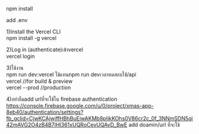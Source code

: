 npm install

add .env

1)Install the Vercel CLI  
npm install -g vercel

2)Log in (authenticate)เข้าvercel  
vercel login

3)ใช้งาน  
npm run dev:vercel ใช้แทนnpm run devเวลาทดสอบใช้/api  
vercel //for build & preview  
vercel --prod //production

4)อย่าลืมadd urlที่จะใช้ใน firebase authentication https://console.firebase.google.com/u/0/project/xmas-app-8eb40/authentication/settings?fb_gclid=CjwKCAjwjffHBhBuEiwAKMb8pIikKOhs0V86cr2c_0f_3NNmSDN5qi42mAVG2O4zB4B7lHI361xUQRoCevUQAvD_BwE add doamin/url ที่จะใช้
